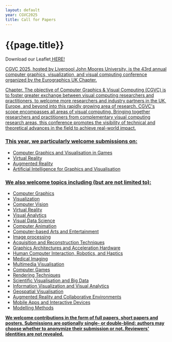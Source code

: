 ```yaml
---
layout: default
year: CGVC2025
title: Call for Papers
---
```


<h1>{{page.title}}</h1>
<p>
Download our Leaflet<a href="documents/CallForPapers.zip"> HERE!
</p>

<p>
CGVC 2025, hosted by Liverpool John Moores University, is the 43rd annual computer graphics, visualization, and visual computing conference organized by the Eurographics UK Chapter.
  
Chapter. The objective of Computer Graphics & Visual Computing (CGVC) is to foster greater exchange between visual computing researchers and practitioners, to welcome more researchers and industry partners in the UK, Europe, and beyond into this rapidly growing area of research. CGVC's scope encompasses all areas of visual computing. Bringing together researchers and practitioners from complementary visual computing research areas, this conference promotes the visibility of technical and theoretical advances in the field to achieve real-world impact.
</p>

### This year, we particularly welcome submissions on:
  - Computer Graphics and Visualisation in Games 
  - Virtual Reality 
  - Augmented Reality 
  - Artificial Intelligence for Graphics and Visualisation


### We also welcome topics including (but are not limited to):
  - Computer Graphics
  - Visualization
  - Computer Vision
  - Virtual Reality
  - Visual Analytics
  - Visual Data Science
  - Computer Animation
  - Computer-based Arts and Entertainment
  - Image processing 
  - Acquisition and Reconstruction Techniques 
  - Graphics Architectures and Acceleration Hardware 
  - Human Computer Interaction, Robotics, and Haptics
  - Medical Imaging 
  - Multimedia Visualisation 
  - Computer Games 
  - Rendering Techniques 
  - Scientific Visualisation and Big Data 
  - Information Visualization and Visual Analytics 
  - Geospatial Visualisation 
  - Augmented Reality and Collaborative Environments 
  - Mobile Apps and Interactive Devices 
  - Modelling Methods

**We welcome contributions in the form of full papers, short papers and posters. Submissions are optionally single- or double-blind: authors may choose whether to anonymize their submission or not. Reviewers' identities are not revealed.**


